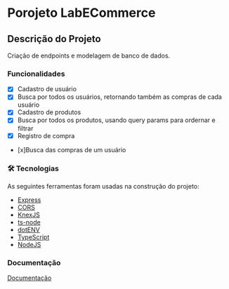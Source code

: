 # Porojeto  LabECommerce

## Descrição do Projeto
<p>Criação de endpoints e modelagem de banco de dados.</p>

### Funcionalidades 
- [x] Cadastro de usuário
- [x] Busca por todos os usuários, retornando também as compras de cada usuário
- [x] Cadastro de produtos
- [x] Busca por todos os produtos, usando query params para ordernar e filtrar
- [x] Registro de compra
- [x]Busca das compras de um usuário

### 🛠 Tecnologias

As seguintes ferramentas foram usadas na construção do projeto:

- [Express](https://expressjs.com/pt-br/)
- [CORS](https://developer.mozilla.org/pt-BR/docs/Web/HTTP/CORS)
- [KnexJS](https://knexjs.org/)
- [ts-node](https://www.npmjs.com/package/ts-node)
- [dotENV](https://www.npmjs.com/package/dotenv)
- [TypeScript](https://www.typescriptlang.org/)
- [NodeJS](https://nodejs.org/en/)


### Documentação

[Documentação](https://documenter.getpostman.com/view/21026041/2s7Yn1d2MD)
